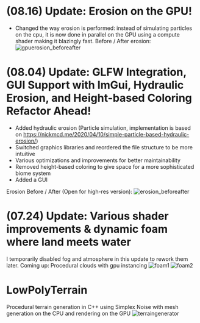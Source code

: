 # (08.16) Update: Erosion on the GPU!
- Changed the way erosion is performed: instead of simulating particles on the cpu, it is now done in parallel on the GPU using a compute shader making it blazingly fast.
Before / After erosion:
![gpuerosion_beforeafter](https://github.com/maj0m/TerrainGen/assets/112952510/33703fd2-e1f3-4505-81f9-85330ede3cb0)


# (08.04) Update:  GLFW Integration, GUI Support with ImGui, Hydraulic Erosion, and Height-based Coloring Refactor Ahead!

- Added hydraulic erosion (Particle simulation, implementation is based on
https://nickmcd.me/2020/04/10/simple-particle-based-hydraulic-erosion/)
- Switched graphics libraries and reordered the file structure to be more intuitive
- Various optimizations and improvements for better maintainability
- Removed height-based coloring to give space for a more sophisticated biome system
- Added a GUI
  
Erosion Before / After (Open for high-res version):
![erosion_beforeafter](https://github.com/maj0m/Terrain-Generator/assets/112952510/10d2f3d8-a628-4556-a56a-e04bffab9d9e)


# (07.24) Update: Various shader improvements & dynamic foam where land meets water
I temporarily disabled fog and atmosphere in this update to rework them later.
Coming up: Procedural clouds with gpu instancing
![foam1](https://github.com/maj0m/Terrain-Generator/assets/112952510/e8f155e5-975a-4016-8141-eabef38e6b95)
![foam2](https://github.com/maj0m/Terrain-Generator/assets/112952510/eb4fbc08-e995-4b7a-ab6f-e872717885f2)

# LowPolyTerrain
Procedural terrain generation in C++ using Simplex Noise with mesh generation on the CPU and rendering on the GPU
![terraingenerator](https://github.com/maj0m/Terrain-Generator/assets/112952510/911f3696-857d-4600-949a-3701aa386b61)

